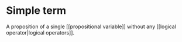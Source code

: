 # Simple term
A proposition of a single [[propositional variable]] without any [[logical operator|logical operators]].